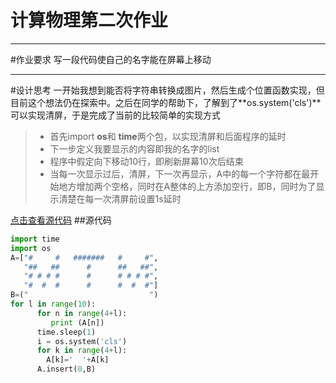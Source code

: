 # 计算物理第二次作业

------

#作业要求
写一段代码使自己的名字能在屏幕上移动

------
#设计思考
一开始我想到能否将字符串转换成图片，然后生成个位置函数实现，但目前这个想法仍在探索中。之后在同学的帮助下，了解到了**os.system('cls')**可以实现清屏，于是完成了当前的比较简单的实现方式
> * 首先import **os**和 **time**两个包，以实现清屏和后面程序的延时
> * 下一步定义我要显示的内容即我的名字的list
> * 程序中假定向下移动10行，即刷新屏幕10次后结束
> * 当每一次显示过后，清屏，下一次再显示，A中的每一个字符都在最开始地方增加两个空格，同时在A整体的上方添加空行，即B，同时为了显示清楚在每一次清屏前设置1s延时

[点击查看源代码](https://github.com/WHUMTM/computationalphysics_N2015301110096/blob/master/Exercise_02/Exercise_02%20code.py)
##源代码

```python
import time
import os
A=["#     #   #######   #     #",
   "##   ##      #      ##   ##",
   "# # # #      #      # # # #",
   "#  #  #      #      #  #  #"]
B=("                           ")
for l in range(10):
      for n in range(4+l):
         print (A[n])
      time.sleep(1)
      i = os.system('cls')
      for k in range(4+l):
        A[k]='  '+A[k]
      A.insert(0,B)
```
